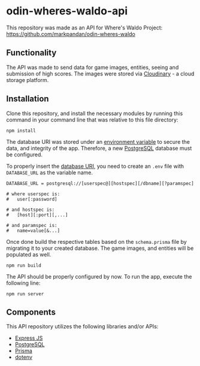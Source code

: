# odin-wheres-waldo-api

This repository was made as an API for Where's Waldo Project: https://github.com/markpandan/odin-wheres-waldo

## Functionality

The API was made to send data for game images, entities, seeing and submission of high scores. The images were stored via [Cloudinary](https://cloudinary.com/) - a cloud storage platform.

## Installation

Clone this repository, and install the necessary modules by running this command in your command line that was relative to this file directory:

```
npm install
```

The database URI was stored under an [environment variable](https://en.wikipedia.org/wiki/Environment_variable) to secure the data, and integrity of the app. Therefore, a new [PostgreSQL](https://www.postgresql.org/) database must be configured.

To properly insert the [database URI](https://www.postgresql.org/docs/current/libpq-connect.html#:~:text=32.1.1.2.%C2%A0Connection%20URIs,%5B%26...%5D), you need to create an `.env` file with `DATABASE_URL` as the variable name.

```
DATABASE_URL = postgresql://[userspec@][hostspec][/dbname][?paramspec]

# where userspec is:
#   user[:password]

# and hostspec is:
#   [host][:port][,...]

# and paramspec is:
#   name=value[&...]
```

Once done build the respective tables based on the `schema.prisma` file by migrating it to your created database. The game images, and entities will be populated as well.

```
npm run build
```

The API should be properly configured by now. To run the app, execute the following line:

```
npm run server
```

## Components

This API repository utilizes the following libraries and/or APIs:

- [Express JS](https://expressjs.com/)
- [PostgreSQL](https://www.postgresql.org/)
- [Prisma](https://www.prisma.io/)
- [dotenv](https://www.npmjs.com/package/dotenv)
